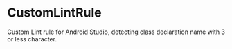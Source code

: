 # CustomLintRule
Custom Lint rule for Android Studio, detecting class declaration name with 3 or less character.

